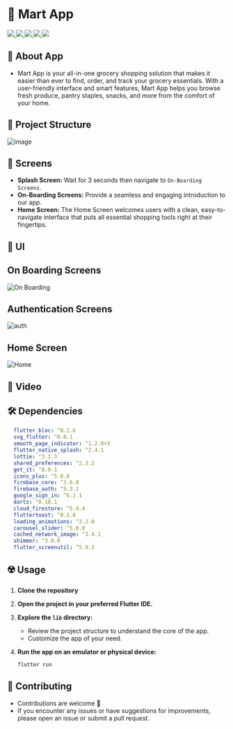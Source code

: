 # 🍔 Mart App

<div align="start">
     <a href="https://api.visitorbadge.io/api/visitors?path=Mart-App&label=People%20who%20visited%20this%20page&countColor=%23263759" target="_blank">
        <img src="https://api.visitorbadge.io/api/visitors?path=Mart-App&label=People%20who%20visited%20this%20page&countColor=%23263759" target="_blank" />
    </a>
    <a href="https://www.linkedin.com/in/ammar-ageeza-9031891b8/" target="_blank">
        <img src="https://img.shields.io/badge/LinkedIn-0077B5?style=for-the-badge&logo=linkedin&logoColor=white" target="_blank" />
    </a>
<!--   <a href="mailto:ammarfathy516@gmail.com">
    <img src="https://img.shields.io/badge/Gmail-333333?style=for-the-badge&logo=gmail&logoColor=red" />
  </a> -->
    <a href="https://youtube.com/@ammarageeza91?si=bHNizIHn9dIL3jX7">
    <img src="https://img.shields.io/badge/Youtube-red?style=for-the-badge&logo=youtube&logoColor=white" />
  </a>
     <a href="https://mostaql.com/u/ammarageeza/portfolio">
    <img src="https://img.shields.io/badge/Portfolio-0077B5?style=for-the-badge&logoColor=white" />
  </a>
     </a>
     <a href="https://t.me/ammarageeza">
    <img src="https://img.shields.io/badge/Telegram-0077B5?style=for-the-badge&logo=telegram&logoColor=white" />
  </a>
</div>

## 🚀 About App

- Mart App is your all-in-one grocery shopping solution that makes it easier than ever to find, order, and track your grocery essentials. With a user-friendly interface and smart features, Mart App helps you browse fresh produce, pantry staples, snacks, and more from the comfort of your home.


## 📂 Project Structure

![image](https://github.com/user-attachments/assets/0aa3bc50-a80d-41cf-bfde-30ff184ca2ec)

## 🤳 Screens

- **Splash Screen:** Wait for 3 seconds then navigate to `On-Boarding Screens`. 
- **On-Boarding Screens:** Provide a seamless and engaging introduction to our app.
- **Home Screen:** The Home Screen welcomes users with a clean, easy-to-navigate interface that puts all essential shopping tools right at their fingertips.

## 📱 UI

## On Boarding Screens
![On Boarding](https://github.com/user-attachments/assets/d076921c-90d1-4cf1-abdc-07407000a33c)

## Authentication Screens
![auth](https://github.com/user-attachments/assets/b207bf05-e119-4f80-8dc6-818fd79c1601)

## Home Screen
![Home](https://github.com/user-attachments/assets/24dd5dee-8406-4ebe-85c8-de29b44e1cf9)



## 🎥 Video


## 🛠 Dependencies

```pubspec.yaml
  flutter_bloc: ^8.1.6
  svg_flutter: ^0.0.1
  smooth_page_indicator: ^1.2.0+3
  flutter_native_splash: ^2.4.1
  lottie: ^3.1.3
  shared_preferences: ^2.3.2
  get_it: ^8.0.1
  icons_plus: ^5.0.0
  firebase_core: ^3.6.0
  firebase_auth: ^5.3.1
  google_sign_in: ^6.2.1
  dartz: ^0.10.1
  cloud_firestore: ^5.4.4
  fluttertoast: ^8.2.8
  loading_animations: ^2.2.0
  carousel_slider: ^5.0.0
  cached_network_image: ^3.4.1
  shimmer: ^3.0.0
  flutter_screenutil: ^5.9.3
```

## ☢️ Usage

1. **Clone the repository**

2. **Open the project in your preferred Flutter IDE.**

3. **Explore the `lib` directory:**

    - Review the project structure to understand the core of the app.
    - Customize the app of your need.

4. **Run the app on an emulator or physical device:**

    ```bash
    flutter run
    ```

## 🚨 Contributing

- Contributions are welcome 💜
- If you encounter any issues or have suggestions for improvements, please open an issue or submit a pull request.

